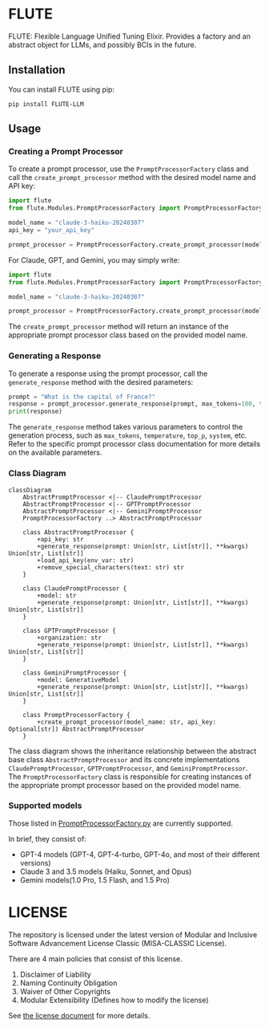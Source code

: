 # FLUTE
FLUTE: Flexible Language Unified Tuning Elixir. Provides a factory and an abstract object for LLMs, and possibly BCIs in the future.

## Installation

You can install FLUTE using pip:
```
pip install FLUTE-LLM
```

## Usage

### Creating a Prompt Processor

To create a prompt processor, use the `PromptProcessorFactory` class and call the `create_prompt_processor` method with the desired model name and API key:

```python
import flute
from flute.Modules.PromptProcessorFactory import PromptProcessorFactory

model_name = "claude-3-haiku-20240307"
api_key = "your_api_key"

prompt_processor = PromptProcessorFactory.create_prompt_processor(model_name, api_key)
```

For Claude, GPT, and Gemini, you may simply write:
```python
import flute
from flute.Modules.PromptProcessorFactory import PromptProcessorFactory

model_name = "claude-3-haiku-20240307"

prompt_processor = PromptProcessorFactory.create_prompt_processor(model_name)
```

The `create_prompt_processor` method will return an instance of the appropriate prompt processor class based on the provided model name.

### Generating a Response

To generate a response using the prompt processor, call the `generate_response` method with the desired parameters:

```python
prompt = "What is the capital of France?"
response = prompt_processor.generate_response(prompt, max_tokens=100, temperature=0.8)
print(response)
```

The `generate_response` method takes various parameters to control the generation process, such as `max_tokens`, `temperature`, `top_p`, `system`, etc. Refer to the specific prompt processor class documentation for more details on the available parameters.

### Class Diagram

```mermaid
classDiagram
    AbstractPromptProcessor <|-- ClaudePromptProcessor
    AbstractPromptProcessor <|-- GPTPromptProcessor
    AbstractPromptProcessor <|-- GeminiPromptProcessor
    PromptProcessorFactory ..> AbstractPromptProcessor

    class AbstractPromptProcessor {
        +api_key: str
        +generate_response(prompt: Union[str, List[str]], **kwargs) Union[str, List[str]]
        +load_api_key(env_var: str)
        +remove_special_characters(text: str) str
    }

    class ClaudePromptProcessor {
        +model: str
        +generate_response(prompt: Union[str, List[str]], **kwargs) Union[str, List[str]]
    }

    class GPTPromptProcessor {
        +organization: str
        +generate_response(prompt: Union[str, List[str]], **kwargs) Union[str, List[str]]
    }

    class GeminiPromptProcessor {
        +model: GenerativeModel
        +generate_response(prompt: Union[str, List[str]], **kwargs) Union[str, List[str]]
    }

    class PromptProcessorFactory {
        +create_prompt_processor(model_name: str, api_key: Optional[str]) AbstractPromptProcessor
    }
```

The class diagram shows the inheritance relationship between the abstract base class `AbstractPromptProcessor` and its concrete implementations `ClaudePromptProcessor`, `GPTPromptProcessor`, and `GeminiPromptProcessor`. The `PromptProcessorFactory` class is responsible for creating instances of the appropriate prompt processor based on the provided model name.

### Supported models
Those listed in [PromptProcessorFactory.py](/flute/Modules/PromptProcessorFactory.py) are currently supported.

In brief, they consist of:
- GPT-4 models (GPT-4, GPT-4-turbo, GPT-4o, and most of their different versions)
- Claude 3 and 3.5 models (Haiku, Sonnet, and Opus)
- Gemini models(1.0 Pro, 1.5 Flash, and 1.5 Pro)

# LICENSE
The repository is licensed under the latest version of Modular and Inclusive Software Advancement License Classic (MISA-CLASSIC License).

There are 4 main policies that consist of this license.
1. Disclaimer of Liability
2. Naming Continuity Obligation
3. Waiver of Other Copyrights
4. Modular Extensibility (Defines how to modify the license)

See [the license document](https://github.com/ThePioneerJP/MISA-license-framework/blob/main/MISA-CLASSIC.md) for more details.